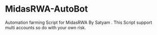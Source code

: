 # MidasRWA-AutoBot
Automation farming Script for MidasRWA By Satyam . This Script support multi accounts so do with your own risk.
